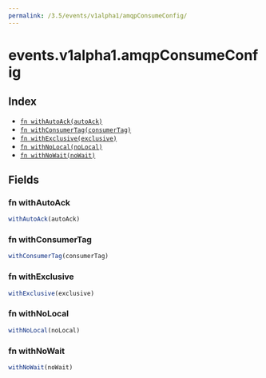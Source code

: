 ```yaml
---
permalink: /3.5/events/v1alpha1/amqpConsumeConfig/
---
```


# events.v1alpha1.amqpConsumeConfig



## Index

* [`fn withAutoAck(autoAck)`](#fn-withautoack)
* [`fn withConsumerTag(consumerTag)`](#fn-withconsumertag)
* [`fn withExclusive(exclusive)`](#fn-withexclusive)
* [`fn withNoLocal(noLocal)`](#fn-withnolocal)
* [`fn withNoWait(noWait)`](#fn-withnowait)

## Fields

### fn withAutoAck

```ts
withAutoAck(autoAck)
```



### fn withConsumerTag

```ts
withConsumerTag(consumerTag)
```



### fn withExclusive

```ts
withExclusive(exclusive)
```



### fn withNoLocal

```ts
withNoLocal(noLocal)
```



### fn withNoWait

```ts
withNoWait(noWait)
```

